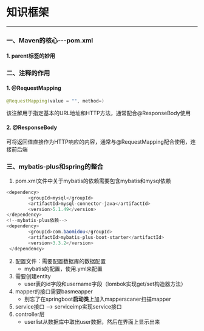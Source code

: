 # 知识框架

---

### 一、Maven的核心---pom.xml
#### 1. parent标签的妙用


### 二、注释的作用
#### 1. @RequestMapping

```Java
@RequestMapping(value = "", method=)
```
该注解用于指定基本的URL地址和HTTP方法，通常配合@ResponseBody使用
#### 2. @ResponseBody

可将返回值直接作为HTTP响应的内容，通常与@RequestMapping配合使用，连接前后端

### 三、mybatis-plus和spring的整合

1. pom.xml文件中关于mybatis的依赖需要包含mybatis和mysql依赖
```Java
<dependency>
		<groupId>mysql</groupId>
		<artifactId>mysql-connector-java</artifactId>
		<version>5.1.49</version>
</dependency>
<!--mybatis-plus依赖-->
<dependency>
		<groupId>com.baomidou</groupId>
		<artifactId>mybatis-plus-boot-starter</artifactId>
		<version>3.3.2</version>
 </dependency>
```
2. 配置文件：需要配置数据库的数据配置
	- mybatis的配置，使用.yml来配置
3. 需要创建entity
	- user表的id字段和username字段（lombok实现get/set构造器方法）
4. mapper的接口需要basmeapper
	- 别忘了在springboot**启动类**上加入mapperscaner扫描mapper
5. service接口 --> serviceimp实现service接口
6. controller层
	- userlist从数据库中取出user数据，然后在界面上显示出来